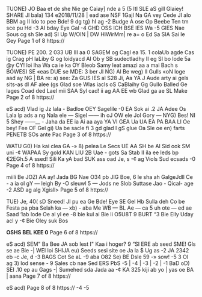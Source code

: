 TUONE)
JO Baa et de she
Nie ge Caiay] nde a
5 (5 ltl SLE aS gill Glaiey!
SHARE Jl bala) 134
e2018/11/28 | ead ase NSF 1Gajl
Na GA
vey Cede JI alo BBM ag II ldo to pee
Bde! 9 dg tg} hI ag -2
Budge A ose Op Beebe Ten tm sce pu Hd -3
AI bday Eye Gal -4
GHD OSS ICH BSE IES Wa -5
GIES Nae Sous cg sh Sle ad) SI Up
W/OIN | DW HlWirMm| re a=
o
Ed
Sa SIA Sai Ie Gey
Page 1 of 8
https://

TUONE)
PE 200. 2 033 UB III aa
0 SAGEM og Cagl ea 15. 1
colaUb agde Cas ig Crag pH laLiby G og loidyacd AI Ob y
SB sudectladhy
II eg SI bo lode 5a @y CY! loi Iha Wa ca ie ka OY Bleob Samy leat amazi aa a mai
Bach s BOWES) SE «eas DUE se MDE: 3 ber JI
NG) Al Be weg) II Gulls
«oN loge aad ay NG | BA re: a) see: Za GUS
IES al S28 Ji, Aa YA J
Aude arty ai gels sits-as dl AF alee (gs
Glad soe Wlas iacls oS CaBlaihy Gg Gullo
Balled Ge lages Coad ded Lael mii
SAA
Syl cad! ii ag AA
EE wb
Glad ga ae SL Make
Page 2 of 8
https://

eS acd)
Vlad ig Jz lala -
Badloe OEY Sagelile -0
EA Sok ai .2
JA Adee Os Lala lp ads a ng
Nala ele — Sigel —— ih oJ OW ele
Jol Gory — NYG) Bes! NI 5 Shey ——__ -
Jaha da EE ia
Ai aa aya YA VI GEA
Ua UA EA PA
BAA LI Oe bey! Fee OF Gel gi) Ua be sacle fi 3
gd glad I
gS glue Oa Sle oe en)
farts PENETB SOs ante Pac
Page 3 of 8
https://

WATU
G0) Ha kai clea GA -»
8) pelea Le Secs UE AA
SH be AI
Sid ook
SM uni -¢
WAPAA Sy gold KAN
LIU 2B Uae -
gots Sa Stab II ila ee leds bp €2EGh.5
   A ssed!
Sili Ka yA
bad SUK ass oad Je, s -¢
ag Viols Sud ecsads -0
Page 4 of 8
https://

miili
Be JOZI AA ay! Jada
BG Nae O34 pb JIG Boe, 6
le sha ah GalgeJdll
Ce - a ia ol gY — leigh By -O
sleuwl 5 — Jods ne Slob Suttase
Jao - Qical- age -2
ASD ag alg Xgisll>
Page 5 of 8
https://

TUE)
Je, 40( sD Sneed! JI pu ea Ge Bde! Eye SE Gel
Hb Sulla deh Co be Festa pa pba Selah ka
— xb) - aba Me WB — BL Ae — ca 5 uh ote — ed ae Saad
‘lab lode Oe al yl ee -8
bie kul ai
Bie li O5U8T 9 BURT “3
Bie Elly Uday acl y -¢
Bie Oley suk Bos

**OSHS BEL KEE 0**
Page 6 of 8
https://

eS acd)
SEM" Ba Bee JA sob lest I" Kaa i hoger? 9
“SI ERE ab seed
SME! Gls se ae Bie -| WEI
loi SHIJA eu)
Seeds sesi site oe Ja la $ Ug as -2
JA 2342 eb -c Je, d -3
BAGS Cot Se aL -9 aba
O82 Se) BE Dsle 59 -» sow! -5
3 Ol ag 3) lod sense - 9
Sales cb nae
Sed ERS PbS
-5 | -4 | -3 | -2 | -1
BaD oD) SEI .10
ep au Gags -|
Sumehed sda
Jada aa -¢
KA 325 kiji ab yo
| yas oe BA
|
aana
Page 7 of 8
https://

eS acd)
Page 8 of 8
https://
-4
-5